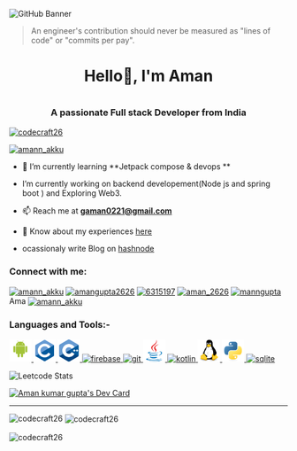 ![GitHub Banner](https://github.com/codecraft26/codecraft26/assets/75511608/d36fe5a6-c776-42a3-a919-d21dd697fa0d)

> An engineer's contribution should never be measured as "lines of code" or "commits per pay".


<h1 align="center">Hello👋, I'm Aman 
</h1> 
  <h1>
<h3 align="center">A passionate  Full stack  Developer from India</h3>


<p align="left"> <a href="https://github.com/ryo-ma/github-profile-trophy"><img src="https://github-profile-trophy.vercel.app/?username=codecraft26&theme=dracula" alt="codecraft26" /></a></p>

<p align="left"> <a href="https://twitter.com/codecraft26" target="blank"><img src="https://img.shields.io/twitter/follow/amann_akku?logo=twitter&style=for-the-badge" alt="amann_akku" /></a> </p>

- 🌱 I’m currently learning **Jetpack compose  & devops **

-  I’m currently working on backend developement(Node js and spring boot ) and Exploring Web3.
- 📫 Reach me at **gaman0221@gmail.com**

- 📄 Know about my experiences [here](https://drive.google.com/file/d/1F-kI-9aP9qSmIT7jiMPxM9OHhJxt1wcz/view?usp=drivesdk)
- ocassionaly write Blog on [hashnode](https://hashnode.com/@codecraft26)
<h3 align="left">Connect with me:</h3>
<p align="left">
<a href="https://twitter.com/codecraft26" target="blank"><img align="center" src="https://raw.githubusercontent.com/rahuldkjain/github-profile-readme-generator/master/src/images/icons/Social/twitter.svg" alt="amann_akku" height="30" width="40" /></a>
<a href="https://linkedin.com/in/amangupta2626" target="blank"><img align="center" src="https://raw.githubusercontent.com/rahuldkjain/github-profile-readme-generator/master/src/images/icons/Social/linked-in-alt.svg" alt="amangupta2626" height="30" width="40" /></a>
<a href="https://stackoverflow.com/users/11832402/aman-gupta" target="blank"><img align="center" src="https://raw.githubusercontent.com/rahuldkjain/github-profile-readme-generator/master/src/images/icons/Social/stack-overflow.svg" alt="6315197" height="30" width="40" /></a>
<a href="https://www.codechef.com/users/aman_2626" target="blank"><img align="center" src="https://cdn.jsdelivr.net/npm/simple-icons@3.1.0/icons/codechef.svg" alt="aman_2626" height="30" width="40" /></a>
<a href="https://www.hackerrank.com/manngupta" target="blank"><img align="center" src="https://raw.githubusercontent.com/rahuldkjain/github-profile-readme-generator/master/src/images/icons/Social/hackerrank.svg" alt="manngupta" height="30" width="40" /></a>
Ama
<a href="https://leetcode.com/codecraft26/" target="blank"><img align="center" src="https://raw.githubusercontent.com/rahuldkjain/github-profile-readme-generator/master/src/images/icons/Social/leet-code.svg" alt="amann_akku" height="30" width="40" /></a>
</p>

<h3 align="left">Languages and Tools:-</h3>
<p align="left"> <a href="https://developer.android.com" target="_blank"> <img src="https://raw.githubusercontent.com/devicons/devicon/master/icons/android/android-original-wordmark.svg" alt="android" width="40" height="40"/> </a> <a href="https://www.cprogramming.com/" target="_blank"> <img src="https://raw.githubusercontent.com/devicons/devicon/master/icons/c/c-original.svg" alt="c" width="40" height="40"/> </a> <a href="https://www.w3schools.com/cpp/" target="_blank"> <img src="https://raw.githubusercontent.com/devicons/devicon/master/icons/cplusplus/cplusplus-original.svg" alt="cplusplus" width="40" height="40"/> </a> <a href="https://firebase.google.com/" target="_blank"> <img src="https://www.vectorlogo.zone/logos/firebase/firebase-icon.svg" alt="firebase" width="40" height="40"/> </a> <a href="https://git-scm.com/" target="_blank"> <img src="https://www.vectorlogo.zone/logos/git-scm/git-scm-icon.svg" alt="git" width="40" height="40"/> </a> <a href="https://www.java.com" target="_blank"> <img src="https://raw.githubusercontent.com/devicons/devicon/master/icons/java/java-original.svg" alt="java" width="40" height="40"/> </a> <a href="https://kotlinlang.org" target="_blank"> <img src="https://www.vectorlogo.zone/logos/kotlinlang/kotlinlang-icon.svg" alt="kotlin" width="40" height="40"/> </a> <a href="https://www.linux.org/" target="_blank"> <img src="https://raw.githubusercontent.com/devicons/devicon/master/icons/linux/linux-original.svg" alt="linux" width="40" height="40"/> </a> <a href="https://www.python.org" target="_blank"> <img src="https://raw.githubusercontent.com/devicons/devicon/master/icons/python/python-original.svg" alt="python" width="40" height="40"/> </a> <a href="https://www.sqlite.org/" target="_blank"> <img src="https://www.vectorlogo.zone/logos/sqlite/sqlite-icon.svg" alt="sqlite" width="40" height="40"/> </a> </p>

![Leetcode Stats](https://leetcode.card.workers.dev/?username=codecaft26)

<a href="https://app.daily.dev/codecraft26"><img src="https://api.daily.dev/devcards/875d277cc1ab42e8aa84a171feec22a3.png?r=z2b" width="400" alt="Aman kumar gupta's Dev Card"/></a>
___
<p><img align="left" src="https://github-readme-stats.vercel.app/api/top-langs?username=codecraft26&show_icons=true&theme=radical&locale=en&layout=compact" alt="codecraft26" /></p>

<p>&nbsp;<img align="center" src="https://github-readme-stats.vercel.app/api?username=codecraft26&show_icons=true&theme=dark&locale=en" alt="codecraft26" /></p>
<p> </p>



<p><img align="center" src="https://github-readme-streak-stats.herokuapp.com/?user=codecraft26&" alt="codecraft26" /></p>



